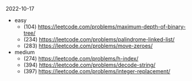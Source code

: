 2022-10-17

- easy
    - (104) https://leetcode.com/problems/maximum-depth-of-binary-tree/
    - (234) https://leetcode.com/problems/palindrome-linked-list/
    - (283) https://leetcode.com/problems/move-zeroes/
- medium
    - (274) https://leetcode.com/problems/h-index/
    - (394) https://leetcode.com/problems/decode-string/
    - (397) https://leetcode.com/problems/integer-replacement/